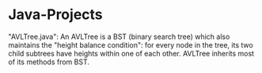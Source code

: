 # Java-Projects

"AVLTree.java": An AVLTree is a BST (binary search tree) which also maintains the "height balance condition": for every node in the tree, its two child subtrees have heights within one of each other. AVLTree inherits most of its methods from BST.
